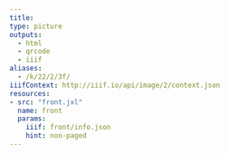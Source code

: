 ```yaml
---
title:
type: picture
outputs:
  - html
  - qrcode
  - iiif
aliases:
  - /k/22/2/3f/
iiifContext: http://iiif.io/api/image/2/context.json
resources:
- src: "front.jxl"
  name: front
  params:
    iiif: front/info.json
    hint: non-paged
---
```

